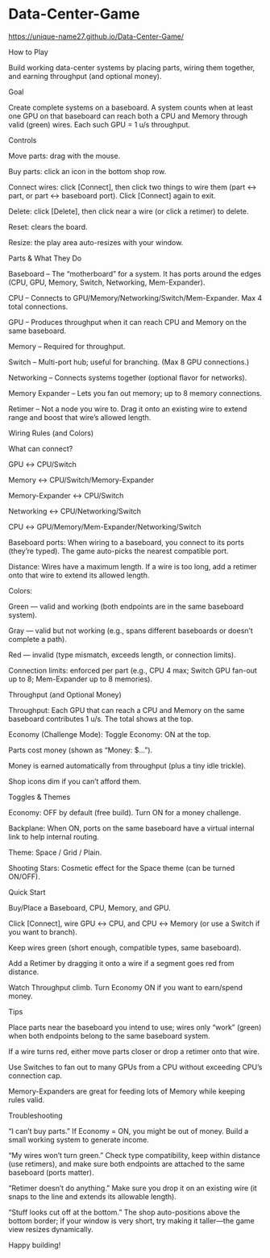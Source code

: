 # Data-Center-Game

https://unique-name27.github.io/Data-Center-Game/

How to Play

Build working data-center systems by placing parts, wiring them together, and earning throughput (and optional money).

Goal

Create complete systems on a baseboard.
A system counts when at least one GPU on that baseboard can reach both a CPU and Memory through valid (green) wires. Each such GPU = 1 u/s throughput.

Controls

Move parts: drag with the mouse.

Buy parts: click an icon in the bottom shop row.

Connect wires: click [Connect], then click two things to wire them (part ↔ part, or part ↔ baseboard port). Click [Connect] again to exit.

Delete: click [Delete], then click near a wire (or click a retimer) to delete.

Reset: clears the board.

Resize: the play area auto-resizes with your window.

Parts & What They Do

Baseboard – The “motherboard” for a system. It has ports around the edges (CPU, GPU, Memory, Switch, Networking, Mem-Expander).

CPU – Connects to GPU/Memory/Networking/Switch/Mem-Expander. Max 4 total connections.

GPU – Produces throughput when it can reach CPU and Memory on the same baseboard.

Memory – Required for throughput.

Switch – Multi-port hub; useful for branching. (Max 8 GPU connections.)

Networking – Connects systems together (optional flavor for networks).

Memory Expander – Lets you fan out memory; up to 8 memory connections.

Retimer – Not a node you wire to. Drag it onto an existing wire to extend range and boost that wire’s allowed length.

Wiring Rules (and Colors)

What can connect?

GPU ↔ CPU/Switch

Memory ↔ CPU/Switch/Memory-Expander

Memory-Expander ↔ CPU/Switch

Networking ↔ CPU/Networking/Switch

CPU ↔ GPU/Memory/Mem-Expander/Networking/Switch

Baseboard ports: When wiring to a baseboard, you connect to its ports (they’re typed). The game auto-picks the nearest compatible port.

Distance: Wires have a maximum length. If a wire is too long, add a retimer onto that wire to extend its allowed length.

Colors:

Green — valid and working (both endpoints are in the same baseboard system).

Gray — valid but not working (e.g., spans different baseboards or doesn’t complete a path).

Red — invalid (type mismatch, exceeds length, or connection limits).

Connection limits: enforced per part (e.g., CPU 4 max; Switch GPU fan-out up to 8; Mem-Expander up to 8 memories).

Throughput (and Optional Money)

Throughput: Each GPU that can reach a CPU and Memory on the same baseboard contributes 1 u/s. The total shows at the top.

Economy (Challenge Mode): Toggle Economy: ON at the top.

Parts cost money (shown as “Money: $…”).

Money is earned automatically from throughput (plus a tiny idle trickle).

Shop icons dim if you can’t afford them.

Toggles & Themes

Economy: OFF by default (free build). Turn ON for a money challenge.

Backplane: When ON, ports on the same baseboard have a virtual internal link to help internal routing.

Theme: Space / Grid / Plain.

Shooting Stars: Cosmetic effect for the Space theme (can be turned ON/OFF).

Quick Start

Buy/Place a Baseboard, CPU, Memory, and GPU.

Click [Connect], wire GPU ↔ CPU, and CPU ↔ Memory (or use a Switch if you want to branch).

Keep wires green (short enough, compatible types, same baseboard).

Add a Retimer by dragging it onto a wire if a segment goes red from distance.

Watch Throughput climb. Turn Economy ON if you want to earn/spend money.

Tips

Place parts near the baseboard you intend to use; wires only “work” (green) when both endpoints belong to the same baseboard system.

If a wire turns red, either move parts closer or drop a retimer onto that wire.

Use Switches to fan out to many GPUs from a CPU without exceeding CPU’s connection cap.

Memory-Expanders are great for feeding lots of Memory while keeping rules valid.

Troubleshooting

“I can’t buy parts.” If Economy = ON, you might be out of money. Build a small working system to generate income.

“My wires won’t turn green.” Check type compatibility, keep within distance (use retimers), and make sure both endpoints are attached to the same baseboard (ports matter).

“Retimer doesn’t do anything.” Make sure you drop it on an existing wire (it snaps to the line and extends its allowable length).

“Stuff looks cut off at the bottom.” The shop auto-positions above the bottom border; if your window is very short, try making it taller—the game view resizes dynamically.

Happy building!
